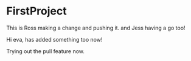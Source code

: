# FirstProject

This is Ross making a change and pushing it.
and Jess having a go too!

Hi eva, has added something too now!

Trying out the pull feature now.